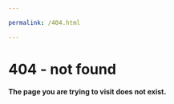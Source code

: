 ```yaml
---

permalink: /404.html

---
```

# 404 - not found

#### The page you are trying to visit does not exist.
